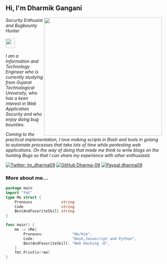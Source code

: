 <h2> Hi, I'm Dharmik Gangani</h2>
<img align='right' src="https://github-readme-stats.vercel.app/api?username=Dharma-09&show_icons=true&theme=radical" width="380">
<p><em>Security Enthusist and Bugbounty Hunter <br><br>
  <img src="https://media.giphy.com/media/WUlplcMpOCEmTGBtBW/giphy.gif" width="30"><br><br>
 I am a Information and Technology Engineer who is currently studying from Gujarat Technological University, who has a keen interest in Web Application Security and who enjoy doing bug bounties.

Coming to the practical implementation, I love making scripts in Bash and tools in golang to automate processes that take lots of time while pentesting web applications. On the way of doing that made me think to write blogs on the hunting Bugs so that I can share my experience with other enthusiasts
</em></p>


[![Twitter: im_dharma09](https://img.shields.io/twitter/follow/im_dharma09?style=flat-square)](https://twitter.com/im_dharma09)
[![GitHub Dharma-09](https://img.shields.io/github/followers/Dharma-09?label=follow%20github&style=flat-square)](https://github.com/Dharma-09)
[![Paypal dharma09](https://img.shields.io/badge/$-support-ff69b4.svg?style=flat)](https://www.buymeacoffee.com/im_dharma09)

### More about me...

```go
package main
import "fmt"
type Me struct {
	Pronouns             string
	Code                 string
	BestAndFavoriteSkill string
}

func main() {
	me := &Me{
		Pronouns:             "He/Him",
		Code:                 "Bash,Javascript and Python",
		BestAndFavoriteSkill: "Web Hacking :D",
	}
	fmt.Println(*me)
}

```

